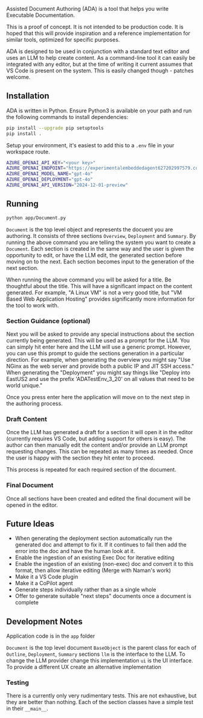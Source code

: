 Assisted Document Authoring (ADA) is a tool that helps you write Executable Documentation.

This is a proof of concept. It is not intended to be production code. It is hoped that this will provide inspiration and a reference implementation for similar tools, optimized for specific purposes.

ADA is designed to be used in conjunction with a standard text editor and uses an LLM to help create content. As a command-line tool it can easily be integrated with any editor, but at the time of writing it current assumes that VS Code is present on the system. This is easily changed though - patches welcome.

## Installation

ADA is written in Python. Ensure Python3 is available on your path and run the following commands to install dependencies:

```bash
pip install --upgrade pip setuptools
pip install .
```

Setup your environment, it's easiest to add this to a `.env` file in your workspace route.

```bash
AZURE_OPENAI_API_KEY="<your key>"
AZURE_OPENAI_ENDPOINT="https://experimentalembeddedagent627202997579.cognitiveservices.azure.com/"
AZURE_OPENAI_MODEL_NAME="gpt-4o"
AZURE_OPENAI_DEPLOYMENT="gpt-4o"
AZURE_OPENAI_API_VERSION="2024-12-01-preview"
```

## Running

```bash
python app/Document.py
```

`Document` is the top level object and represents the docuent you are authoring. It consists of three sections `Overview`, `Deployment` and `Summary`. By running the above command you are telling the system you want to create a `Document`. Each section is created in the same way and the user is given the opportunity to edit, or have the LLM edit, the generated section before moving on to the next. Each section becomes input to the generation of the next section.

When running the above command you will be asked for a title. Be thoughtful about the title. This will have a significant impact on the content generated. For example, "A Linux VM" is not a very good title, but "VM Based Web Application Hosting" provides significantly more information for the tool to work with.

### Section Guidance (optional)

Next you will be asked to provide any special instructions about the section currently being generated. This will be used as a prompt for the LLM. You can simply hit enter here and the LLM will use a generic prompt. However, you can use this prompt to guide the sections generation in a particular direction. For example, when generating the overview you might say "Use NGinx as the web server and provide both a public IP and JIT SSH access." When generating the "Deployment" you might say things like "Deploy into EastUS2 and use the prefix 'ADATestEnv_3_20' on all values that need to be world unique."

Once you press enter here the application will move on to the next step in the authoring process.

### Draft Content

Once the LLM has generated a draft for a section it will open it in the editor (currently requires VS Code, but adding support for others is easy). The author can then manually edit the content and/or provide an LLM prompt requesting changes. This can be repeated as many times as needed. Once the user is happy with the section they hit enter to proceed.

This process is repeated for each required section of the document.

### Final Document

Once all sections have been created and edited the final document will be opened in the editor.

## Future Ideas

- When generating the deployment section automatically run the generated doc and attempt to fix it. If it continues to fail then add the error into the doc and have the human look at it.
- Enable the ingestion of an existing Exec Doc for iterative editing
- Enable the ingestion of an existing (non-exec) doc and convert it to this format, then allow iterative editing (Merge with Naman's work)
- Make it a VS Code plugin
- Make it a CoPilot agent
- Generate steps individually rather than as a single whole
- Offer to generate suitable "next steps" documents once a document is complete

## Development Notes

Application code is in the `app` folder

`Document` is the top level document
`BaseObject` is the parent class for each of `Outline`, `Deployment`, `Summary` sections
`llm` is the interface to the LLM. To change the LLM provider change this implementation
`ui` is the UI interface. To provide a different UX create an alternative implementation

### Testing

There is a currently only very rudimentary tests. This are not exhaustive, but they are better than nothing. Each of the section classes have a simple test in their `__main__`.
